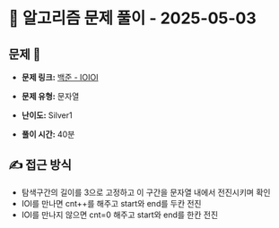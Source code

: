 # 📝 알고리즘 문제 풀이 - 2025-05-03

## 문제 📖

- **문제 링크:** [백준 - IOIOI](https://www.acmicpc.net/problem/5525)

- **문제 유형:** 문자열

- **난이도:** Silver1

- **풀이 시간:** 40분

## ✍ 접근 방식

- 탐색구간의 길이를 3으로 고정하고 이 구간을 문자열 내에서 전진시키며 확인
- IOI를 만나면 cnt++를 해주고 start와 end를 두칸 전진
- IOI를 만나지 않으면 cnt=0 해주고 start와 end를 한칸 전진
